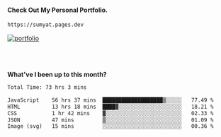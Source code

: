 #### Check Out My Personal Portfolio.
````bash
https://sumyat.pages.dev
````

<a href='https://sumyat.pages.dev/'>
    <img src='https://user-images.githubusercontent.com/108873224/211860821-15c31441-8db7-4fb7-8537-28a0c11e9408.png' alt='portfolio' align='center' />
</a>


<br />
<br />


<br />
<br />

**What've I been up to this month?**

<!--START_SECTION:waka-->

```txt
Total Time: 73 hrs 3 mins

JavaScript    56 hrs 37 mins  ███████████████████▒░░░░░   77.49 %
HTML          13 hrs 18 mins  ████▓░░░░░░░░░░░░░░░░░░░░   18.21 %
CSS           1 hr 42 mins    ▓░░░░░░░░░░░░░░░░░░░░░░░░   02.33 %
JSON          47 mins         ▒░░░░░░░░░░░░░░░░░░░░░░░░   01.09 %
Image (svg)   15 mins         ░░░░░░░░░░░░░░░░░░░░░░░░░   00.36 %
```

<!--END_SECTION:waka-->




